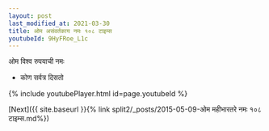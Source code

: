 ```yaml
---
layout: post
last_modified_at: 2021-03-30
title: ओम असंवर्तकाय नमः १०८ टाइम्स
youtubeId: 9HyFRoe_L1c
---
```

 
 
 ओम विश्व रुपयाची नमः  
 
 -  कोण सर्वत्र दिसतो 
 
  
 
  
 
 
 
 
 
 


{% include youtubePlayer.html id=page.youtubeId %}
 
[Next]({{ site.baseurl }}{% link  split2/_posts/2015-05-09-ओम महीभारतरे नमः १०८ टाइम्स.md%})
 
